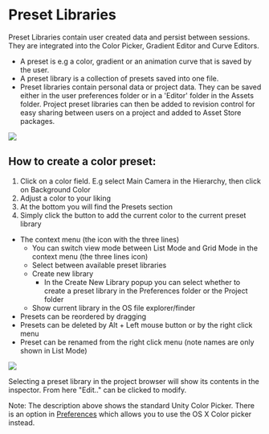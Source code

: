 Preset Libraries
================


Preset Libraries contain user created data and persist between sessions. They are integrated into the Color Picker, Gradient Editor and Curve Editors.

* A preset is e.g a color, gradient or an animation curve that is saved by the user.
* A preset library is a collection of presets saved into one file.
* Preset libraries contain personal data or project data. They can be saved either in the user preferences folder or in a 'Editor' folder in the Assets folder. Project preset libraries can then be added to revision control for easy sharing between users on a project and added to Asset Store packages.


![](../uploads/Main/PresetLibrary.png) 

How to create a color preset:
-----------------------------


1. Click on a color field. E.g select Main Camera in the Hierarchy, then click on Background Color
1. Adjust a color to your liking
1. At the bottom you will find the Presets section
1. Simply click the button to add the current color to the current preset library


* The context menu (the icon with the three lines)
    * You can switch view mode between List Mode and Grid Mode in the context menu (the three lines icon)
    * Select between available preset libraries
    * Create new library
        * In the Create New Library popup you can select whether to create a preset library in the Preferences folder or the Project folder
    * Show current library in the OS file explorer/finder
* Presets can be reordered by dragging
* Presets can be deleted by Alt + Left mouse button or by the right click menu
* Preset can be renamed from the right click menu (note names are only shown in List Mode)


![](../uploads/Main/PresetLibraryList.png) 

Selecting a preset library in the project browser will show its contents in the inspector. From here "Edit.." can be clicked to modify.

Note: The description above shows the standard Unity Color Picker.  There is an option in [Preferences](Preferences) which allows you to use the OS X Color picker instead.
